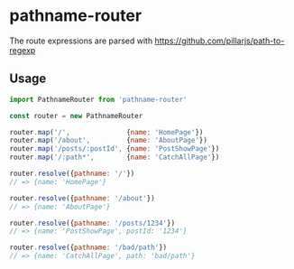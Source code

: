 # pathname-router


The route expressions are parsed with https://github.com/pillarjs/path-to-regexp


## Usage

```js
import PathnameRouter from 'pathname-router'

const router = new PathnameRouter

router.map('/',              {name: 'HomePage'})
router.map('/about',         {name: 'AboutPage'})
router.map('/posts/:postId', {name: 'PostShowPage'})
router.map('/:path*',        {name: 'CatchAllPage'})

router.resolve({pathname: '/'})
// => {name: 'HomePage'}

router.resolve({pathname: '/about'})
// => {name: 'AboutPage'}

router.resolve({pathname: '/posts/1234'})
// => {name: 'PostShowPage', postId: '1234'}

router.resolve({pathname: '/bad/path'})
// => {name: 'CatchAllPage', path: 'bad/path'}
````
